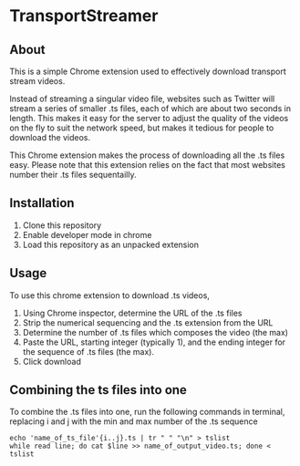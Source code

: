 # TransportStreamer

## About
This is a simple Chrome extension used to effectively download transport stream videos. 

Instead of streaming a singular video file, websites such as Twitter will stream a series of smaller .ts files, each of which are about two seconds in length. This makes it easy for the server to adjust the quality of the videos on the fly to suit the network speed, but makes it tedious for people to download the videos.

This Chrome extension makes the process of downloading all the .ts files easy. Please note that this extension relies on the fact that most websites number their .ts files sequentailly.

## Installation
1. Clone this repository
2. Enable developer mode in chrome
3. Load this repository as an unpacked extension

## Usage
To use this chrome extension to download .ts videos,
1. Using Chrome inspector, determine the URL of the .ts files
2. Strip the numerical sequencing and the .ts extension from the URL
3. Determine the number of .ts files which composes the video (the max)
4. Paste the URL, starting integer (typically 1), and the ending integer for the sequence of .ts files (the max).
5. Click download

## Combining the ts files into one
To combine the .ts files into one, run the following commands in terminal, replacing i and j with the min and max number of the .ts sequence
```
echo 'name_of_ts_file'{i..j}.ts | tr " " "\n" > tslist
while read line; do cat $line >> name_of_output_video.ts; done < tslist
```